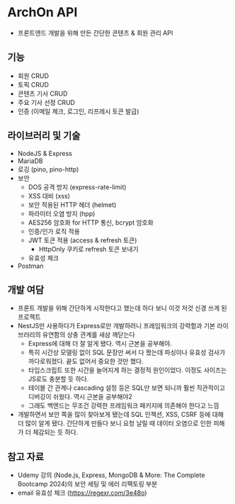 # ArchOn API
- 프론트엔드 개발을 위해 만든 간단한 콘텐츠 & 회원 관리 API

## 기능
- 회원 CRUD 
- 토픽 CRUD
- 콘텐츠 기사 CRUD
- 주요 기사 선정 CRUD
- 인증 (이메일 체크, 로그인, 리프레시 토큰 발급)

## 라이브러리 및 기술
- NodeJS & Express
- MariaDB
- 로깅 (pino, pino-http)
- 보안
  - DOS 공격 방지 (express-rate-limit)
  - XSS 대비 (xss)
  - 보안 적용된 HTTP 헤더 (helmet)
  - 파라미터 오염 방지 (hpp)
  - AES256 암호화 for HTTP 통신, bcrypt 암호화
  - 인증/인가 로직 적용
  - JWT 토큰 적용 (access & refresh 토큰)
    - HttpOnly 쿠키로 refresh 토큰 보내기
  - 유효성 체크
- Postman

## 개발 여담
- 프론트 개발을 위해 간단하게 시작한다고 했는데 하다 보니 이것 저것 신경 쓰게 된 프로젝트
- NestJS만 사용하다가 Express로만 개발하려니 프레임워크의 강력함과 기본 라이브러리의 유연함의 상충 관계를 새삼 깨닫는다
  - Express에 대해 더 잘 알게 됐다. 역시 근본을 공부해야.
  - 특히 시간상 모델링 없이 SQL 문장만 써서 다 짰는데 파싱이나 유효성 검사가 까다로워졌다. 끝도 없어서 중요한 것만 했다.
  - 타입스크립트 또한 시간을 늘어지게 하는 결정적 원인이었다. 이정도 사이즈는 JS로도 충분할 듯 하다.
  - 테이블 간 관계나 cascading 설정 등은 SQL만 보면 되니까 훨씬 직관적이고 디버깅이 쉬웠다. 역시 근본을 공부해야2
  - 그래도 백엔드는 무조건 강력한 프레임워크 패키지에 의존해야 한다고 느낌
- 개발하면서 보안 쪽을 많이 찾아보게 됐는데 SQL 인젝션, XSS, CSRF 등에 대해 더 많이 알게 됐다. 간단하게 만들다 보니 요청 날릴 때 데이터 오염으로 인한 피해가 더 체감되는 듯 하다.

## 참고 자료
- Udemy 강의 (Node.js, Express, MongoDB & More: The Complete Bootcamp 2024)의 보안 세팅 및 에러 리팩토링 부분
- email 유효성 체크 (https://regexr.com/3e48o)